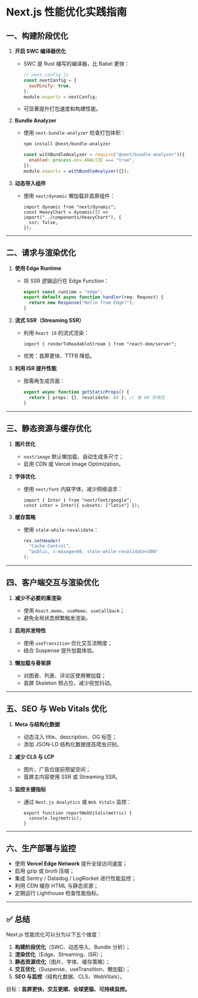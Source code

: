 # Next.js 性能优化实践指南

## 一、构建阶段优化

1. **开启 SWC 编译器优化**

   - SWC 是 Rust 编写的编译器，比 Babel 更快：
     ```js
     // next.config.js
     const nextConfig = {
       swcMinify: true,
     };
     module.exports = nextConfig;
     ```
   - 可显著提升打包速度和构建性能。

2. **Bundle Analyzer**

   - 使用 `next-bundle-analyzer` 检查打包体积：
     ```bash
     npm install @next/bundle-analyzer
     ```
     ```js
     const withBundleAnalyzer = require("@next/bundle-analyzer")({
       enabled: process.env.ANALYZE === "true",
     });
     module.exports = withBundleAnalyzer({});
     ```

3. **动态导入组件**
   - 使用 `next/dynamic` 懒加载非首屏组件：
     ```tsx
     import dynamic from "next/dynamic";
     const HeavyChart = dynamic(() => import("../components/HeavyChart"), {
       ssr: false,
     });
     ```

---

## 二、请求与渲染优化

1. **使用 Edge Runtime**

   - 将 SSR 逻辑运行在 Edge Function：
     ```ts
     export const runtime = "edge";
     export default async function handler(req: Request) {
       return new Response("Hello from Edge!");
     }
     ```

2. **流式 SSR（Streaming SSR）**

   - 利用 `React 18` 的流式渲染：
     ```tsx
     import { renderToReadableStream } from "react-dom/server";
     ```
   - 优势：首屏更快、TTFB 降低。

3. **利用 ISR 提升性能**
   - 按需再生成页面：
     ```ts
     export async function getStaticProps() {
       return { props: {}, revalidate: 60 }; // 每 60 秒再生
     }
     ```

---

## 三、静态资源与缓存优化

1. **图片优化**

   - `next/image` 默认懒加载、自动生成多尺寸；
   - 启用 CDN 或 Vercel Image Optimization。

2. **字体优化**

   - 使用 `next/font` 内联字体，减少网络请求：
     ```tsx
     import { Inter } from "next/font/google";
     const inter = Inter({ subsets: ["latin"] });
     ```

3. **缓存策略**
   - 使用 `stale-while-revalidate`：
     ```js
     res.setHeader(
       "Cache-Control",
       "public, s-maxage=60, stale-while-revalidate=300"
     );
     ```

---

## 四、客户端交互与渲染优化

1. **减少不必要的重渲染**

   - 使用 `React.memo`、`useMemo`、`useCallback`；
   - 避免全局状态频繁触发渲染。

2. **启用并发特性**

   - 使用 `useTransition` 优化交互流畅度；
   - 结合 Suspense 提升加载体验。

3. **懒加载与骨架屏**
   - 对图表、列表、评论区使用懒加载；
   - 首屏 Skeleton 预占位，减少视觉抖动。

---

## 五、SEO 与 Web Vitals 优化

1. **Meta 与结构化数据**

   - 动态注入 title、description、OG 标签；
   - 添加 JSON-LD 结构化数据提高爬虫识别。

2. **减少 CLS 与 LCP**

   - 图片、广告位提前预留空间；
   - 首屏主内容使用 SSR 或 Streaming SSR。

3. **监控关键指标**
   - 通过 `Next.js Analytics` 或 `Web Vitals` 监控：
     ```tsx
     export function reportWebVitals(metric) {
       console.log(metric);
     }
     ```

---

## 六、生产部署与监控

- 使用 **Vercel Edge Network** 提升全球访问速度；
- 启用 gzip 或 brotli 压缩；
- 集成 Sentry / Datadog / LogRocket 进行性能监控；
- 利用 CDN 缓存 HTML 与静态资源；
- 定期运行 Lighthouse 检查性能指标。

---

## ✅ 总结

Next.js 性能优化可以分为以下五个维度：

1. **构建阶段优化**（SWC、动态导入、Bundle 分析）；
2. **渲染优化**（Edge、Streaming、ISR）；
3. **静态资源优化**（图片、字体、缓存策略）；
4. **交互优化**（Suspense、useTransition、懒加载）；
5. **SEO 与监控**（结构化数据、CLS、WebVitals）。

目标：**首屏更快、交互更顺、全球更稳、可持续监控。**
